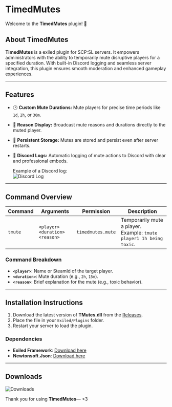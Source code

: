 # **TimedMutes**  

Welcome to the **TimedMutes** plugin! 🎉  

## **About TimedMutes**  
**TimedMutes** is a exiled plugin for SCP:SL servers. It empowers administrators with the ability to temporarily mute disruptive players for a specified duration. With built-in Discord logging and seamless server integration, this plugin ensures smooth moderation and enhanced gameplay experiences.

---

## **Features**  
- 🕒 **Custom Mute Durations:** Mute players for precise time periods like `1d`, `2h`, or `30m`.  
- 📣 **Reason Display:** Broadcast mute reasons and durations directly to the muted player.  
- 💾 **Persistent Storage:** Mutes are stored and persist even after server restarts.  
- 📜 **Discord Logs:** Automatic logging of mute actions to Discord with clear and professional embeds.  

  Example of a Discord log:  
  ![Discord Log](https://i.imgur.com/CfFRD9G.png)  

---

## **Command Overview**  
| Command | Arguments | Permission | Description |  
|---------|-----------|------------|-------------|  
| `tmute` | `<player> <duration> <reason>` | `timedmutes.mute` | Temporarily mute a player. Example: `tmute player1 1h being toxic`.  

### **Command Breakdown**  
- **`<player>`**: Name or SteamId of the target player.  
- **`<duration>`**: Mute duration (e.g., `2h`, `15m`).  
- **`<reason>`**: Brief explanation for the mute (e.g., toxic behavior).  

---

## **Installation Instructions**  

1. Download the latest version of **TMutes.dll** from the [Releases](#).  
2. Place the file in your `Exiled/Plugins` folder.  
3. Restart your server to load the plugin.  

### **Dependencies**  
- **Exiled Framework**: [Download here](https://github.com/Exiled-Team/EXILED/releases)  
- **Newtonsoft.Json**: [Download here](https://github.com/JamesNK/Newtonsoft.Json/releases)  

---

## **Downloads**  
![Downloads](https://img.shields.io/github/downloads/mruczek3/TimedMutes/total?style=for-the-badge)  

Thank you for using **TimedMutes**— <3 
